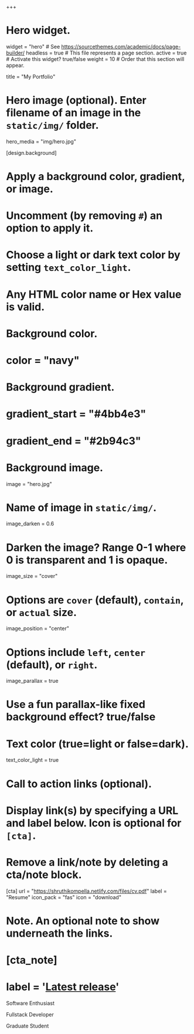 +++
# Hero widget.
widget = "hero"  # See https://sourcethemes.com/academic/docs/page-builder/
headless = true  # This file represents a page section.
active = true  # Activate this widget? true/false
weight = 10  # Order that this section will appear.

title = "My Portfolio"

# Hero image (optional). Enter filename of an image in the `static/img/` folder.
hero_media = "img/hero.jpg"

[design.background]
  # Apply a background color, gradient, or image.
  #   Uncomment (by removing `#`) an option to apply it.
  #   Choose a light or dark text color by setting `text_color_light`.
  #   Any HTML color name or Hex value is valid.

  # Background color.
  # color = "navy"

  # Background gradient.
 # gradient_start = "#4bb4e3"
 # gradient_end = "#2b94c3"

  # Background image.

image = "hero.jpg"  

# Name of image in `static/img/`.

image_darken = 0.6  

# Darken the image? Range 0-1 where 0 is transparent and 1 is opaque.

image_size = "cover"  

#  Options are `cover` (default), `contain`, or `actual` size.

image_position = "center"  

# Options include `left`, `center` (default), or `right`.

image_parallax = true  

# Use a fun parallax-like fixed background effect? true/false

  # Text color (true=light or false=dark).
  text_color_light = true

# Call to action links (optional).
#   Display link(s) by specifying a URL and label below. Icon is optional for `[cta]`.
#   Remove a link/note by deleting a cta/note block.
[cta]
  url = "https://shruthikompella.netlify.com/files/cv.pdf"
  label = "Resume"
  icon_pack = "fas"
  icon = "download"

# Note. An optional note to show underneath the links.
# [cta_note]  

# label = '<a class="js-github-release" href="https://sourcethemes.com/academic/updates" data-repo="gcushen/hugo-academic">Latest release<!-- V --></a>'

Software Enthusiast

Fullstack Developer

Graduate Student




